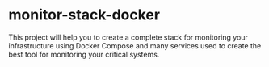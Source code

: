 # monitor-stack-docker
This project will help you to create a complete stack for monitoring your infrastructure using Docker Compose and many services used to create the best tool for monitoring your critical systems.
